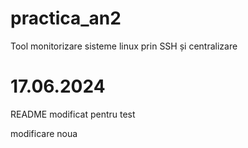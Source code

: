 # practica_an2
Tool monitorizare sisteme linux prin SSH și centralizare

# 17.06.2024
README modificat pentru test

modificare noua